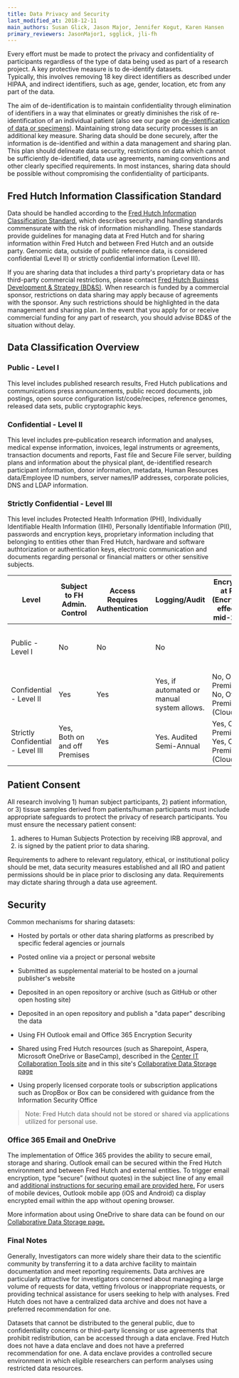 ```yaml
---
title: Data Privacy and Security
last_modified_at: 2018-12-11
main_authors: Susan Glick, Jason Major, Jennifer Kogut, Karen Hansen
primary_reviewers: JasonMajor1, sgglick, jli-fh
---
```


Every effort must be made to protect the privacy and confidentiality of
participants regardless of the type of data being used as part of a research project. A key protective measure is to de-identify datasets.  
Typically, this involves removing 18 key direct identifiers as described
under HIPAA, and indirect identifiers, such as age, gender, location,
etc from any part of the data.  

The aim of de-identification is to maintain confidentiality through
elimination of identifiers in a way that eliminates or greatly
diminishes the risk of re-identification of an individual patient (also
see our page on [de-identification of data or specimens](/generation/human_deidentification/)). Maintaining strong
data security processes is an additional key measure. Sharing data
should be done securely, after the information is de-identified and
within a data management and sharing plan. This plan should delineate
data security, restrictions on data which cannot be sufficiently
de-identified, data use agreements, naming conventions and other clearly
specified requirements. In most instances, sharing data should be
possible without compromising the confidentiality of participants.

## Fred Hutch Information Classification Standard

Data should be handled according to the [Fred Hutch Information
Classification Standard](https://teams.fhcrc.org/sites/centerit/governance/PSP/FinalDocs/Fred-Hutch-Information-Classification-and-Handling-Standard%20-%20102018.pdf), which describes security and handling standards
commensurate with the risk of information mishandling. These standards provide guidelines for managing
data at Fred Hutch and for sharing information within Fred Hutch and between Fred Hutch and an
outside party. Genomic data, outside of public reference data, is
considered confidential (Level II) or strictly confidential information
(Level III).

If you are sharing data that includes a third party's proprietary data
or has third-party commercial restrictions, please contact [Fred Hutch
Business Development & Strategy (BD&S)](https://centernet.fredhutch.org/cn/u/business-dev.html). When research is funded by a
commercial sponsor, restrictions on data sharing may apply because of
agreements with the sponsor. Any such restrictions should be highlighted
in the data management and sharing plan. In the event that you apply for
or receive commercial funding for any part of research, you should
advise BD&S of the situation without delay.

## Data Classification Overview
### Public - Level I
This level includes published research results, Fred Hutch publications and communications press announcements, public record documents, job postings, open source configuration list/code/recipes, reference genomes, released data sets, public cryptographic keys.

### Confidential - Level II
This level includes pre–publication research information and analyses, medical expense information, invoices, legal instruments or agreements, transaction documents and reports, Fast file and Secure File server, building plans and information about the physical plant, de-identified research participant information, donor information, metadata, Human Resources data/Employee ID numbers, server names/IP addresses, corporate policies, DNS and LDAP information.

### Strictly Confidential - Level III
This level includes Protected Health Information (PHI), Individually Identifiable Health Information (IIHI), Personally Identifiable Information (PII), passwords and encryption keys, proprietary information including that belonging to entities other than Fred Hutch, hardware and software authtorization or authentication keys, electronic communication and documents regarding personal or financial matters or other sensitive subjects.


|Level | Subject to FH Admin. Control | Access Requires Authentication  | Logging/Audit  | Encryption at Rest (Encryption effective mid-2019) | Encryption in Transit  | Email | Paper-Based |
|---|---|---|---|---|---|---|---|
| Public - Level I | No | No | No | | No, On Premises                              No, Off-Premises (Cloud)   | No Restrictions                                                   | No Restriction                                       |
| Confidential - Level II |  Yes | Yes | Yes, if automated or manual system allows. | No, On Premises                              No, Off-Premises (Cloud)   | No, On Premises                              Yes, Off-Premises (Cloud)  | FH Supported Systems                                              | Confidential Labeling                                |
| Strictly Confidential - Level III |  Yes, Both on and off Premises | Yes                                     | Yes. Audited Semi-Annual                   | Yes, On Premises                              Yes, Off-Premises (Cloud) | Yes, On Premises                              Yes, Off-Premises (Cloud) | Encrypted and FH Approved Systems | Tamper-proof Envelope/Registered Mail/Signed Delivery |


## Patient Consent

All research involving 1) human subject participants, 2) patient
information, or 3) tissue samples derived from patients/human
participants must include appropriate safeguards to protect the privacy
of research participants. You must ensure the necessary patient consent:

1.  adheres to Human Subjects Protection by receiving IRB approval, and
2.  is signed by the patient prior to data sharing. 

Requirements to adhere to relevant regulatory, ethical, or institutional policy should be met,
data security measures established and all IRO and patient permissions
should be in place prior to disclosing any data. Requirements may
dictate sharing through a data use agreement.


## Security

Common mechanisms for sharing datasets:

-   Hosted by portals or other data sharing platforms as prescribed by specific federal agencies or journals

-   Posted online via a project or personal website

-   Submitted as supplemental material to be hosted on a journal publisher's website

-   Deposited in an open repository or archive (such as GitHub or other open hosting site)

-   Deposited in an open repository and publish a "data paper" describing the data

-   Using FH Outlook email and Office 365 Encryption Security

-   Shared using Fred Hutch resources (such as Sharepoint, Aspera, Microsoft OneDrive or BaseCamp), described in the [Center IT Collaboration Tools site](https://centernet.fredhutch.org/cn/u/center-it/collaboration-tools.html) and in this site's [Collaborative Data Storage page](/scicomputing/store_collaboration/)

- Using properly licensed corporate tools or subscription applications such as DropBox or Box can be considered with guidance from the Information Security Office

>Note:  Fred Hutch data should not be stored or shared via applications utilized for personal use. 


### Office 365 Email and OneDrive
The implementation of Office 365 provides the ability to secure email, storage and sharing.  Outlook email can be secured within the Fred Hutch environment and between Fred Hutch and external entities.  To trigger email encryption, type “secure” (without quotes) in the subject line of any email and [additional instructions for securing email are provided here.](https://centernet.fredhutch.org/content/dam/centernet/u/center-it/Ignite2/Fred%20Hutch%20Email%20Encryption%20Instructions%202018-11-20.pdf.) For users of mobile devices, Outlook mobile app (iOS and Android) ca display encrypted email within the app without opening browser.  

More information about using OneDrive to share data can be found on our [Collaborative Data Storage page.](/scicomputing/store_collaboration/#onedrive)


### Final Notes
Generally, Investigators can more widely share their data to the scientific community by transferring it to a
data archive facility to maintain documentation and meet reporting requirements.
Data archives are particularly attractive for investigators concerned
about managing a large volume of requests for data, vetting frivolous or
inappropriate requests, or providing technical assistance for users
seeking to help with analyses. Fred
Hutch does not have a centralized data archive and does not have a preferred
recommendation for one.

Datasets that cannot be distributed to the general public, due to
confidentiality concerns or third-party licensing or use agreements that
prohibit redistribution, can be accessed through a data enclave. Fred
Hutch does not have a data enclave and does not have a preferred
recommendation for one. A data enclave provides a controlled secure
environment in which eligible researchers can perform analyses using
restricted data resources.
